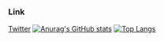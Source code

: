 ### Link
[Twitter](https://twitter.com/takumi02135)
[![Anurag's GitHub stats](https://github-readme-stats.vercel.app/api?username=takumi0213)](https://github.com/anuraghazra/github-readme-stats)
[![Top Langs](https://github-readme-stats.vercel.app/api/top-langs/?username=takumi0213)](https://github.com/anuraghazra/github-readme-stats)
